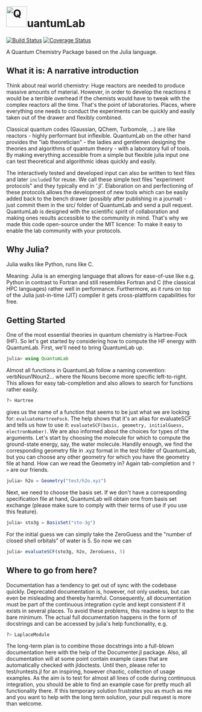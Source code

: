 
# <img src="http://schurkus.com/wp-content/uploads/2015/10/QuantumLab.png" alt=Q width="55">uantumLab

[![Build Status](https://travis-ci.org/vonDonnerstein/QuantumLab.jl.svg?branch=master)](https://travis-ci.org/vonDonnerstein/QuantumLab.jl) [![Coverage Status](https://coveralls.io/repos/vonDonnerstein/QuantumLab.jl/badge.svg?branch=master&service=github)](https://coveralls.io/github/vonDonnerstein/QuantumLab.jl?branch=master)

A Quantum Chemistry Package based on the Julia language.

## What it is: A narrative introduction
Think about real world chemistry: Huge reactors are needed to produce massive amounts of material. However, in order to develop the reactions it would be a terrible overhead if the chemists would have to tweak with the complex reactors all the time. That's the point of laboratories. Places, where everything one needs to conduct the experiments can be quickly and easily taken out of the drawer and flexibly combined.

Classical quantum codes (Gaussian, QChem, Turbomole, ...) are like reactors - highly performant but inflexible. QuantumLab on the other hand provides the "lab theoretician" - the ladies and gentlemen designing the theories and algorithms of quantum theory - with a laboratory full of tools. By making everything accessible from a simple but flexible julia input one can test theoretical and algorithmic ideas quickly and easily.

The interactively tested and developed input can also be written to text files and later `include`d for reuse.  We call these simple text files "experiment protocols" and they typically end in '.jl'.  Elaboration on and perfectioning of these protocols allows the development of new tools which can be easily added back to the bench drawer (possibly after publishing in a journal) - just commit them in the src/ folder of QuantumLab and send a pull request. QuantumLab is designed with the scientific spirit of collaboration and making ones results accessible to the community in mind. That's why we made this code open-source under the MIT licence: To make it easy to enable the lab community with your protocols.

## Why Julia?
Julia walks like Python, runs like C.

Meaning: Julia is an emerging language that allows for ease-of-use like e.g. Python in contrast to Fortran and still resembles Fortran and C (the classical HPC languages) rather well in performance. Furthermore, as it runs on top of the Julia just-in-time (JIT) compiler it gets cross-plattform capabilities for free.

## Getting Started
One of the most essential theories in quantum chemistry is Hartree-Fock (HF). So let's get started by considering how to compute the HF energy with QuantumLab. First, we'll need to bring QuantumLab up.
```jl
julia> using QuantumLab
```
Almost all functions in QuantumLab follow a naming convention: verbNoun1Noun2... where the Nouns become more specific left-to-right. This allows for easy tab-completion and also allows to search for functions rather easily.
```jl
?> Hartree
```
gives us the name of a function that seems to be just what we are looking for: `evaluateHartreeFock`. The help shows that it's an alias for evaluateSCF and tells us how to use it: `evaluateSCF(basis, geometry, initialGuess, electronNumber)`. We are also informed about the choices for types of the arguments. Let's start by choosing the molecule for which to compute the ground-state energy, say, the water molecule. Handily enough, we find the corresponding geometry file in .xyz format in the test folder of QuantumLab, but you can choose any other geometry for which you have the geometry file at hand. How can we read the Geometry in? Again tab-completion and `?>` are our friends.
```jl
julia> h2o = Geometry("test/h2o.xyz")
```
Next, we need to choose the basis set. If we don't have a corresponding specification file at hand, QuantumLab will obtain one from basis set exchange (please make sure to comply with their terms of use if you use this feature).
```jl
julia> sto3g = BasisSet("sto-3g")
```
For the initial guess we can simply take the ZeroGuess and the "number of closed shell orbitals" of water is 5. So now we can
```jl
julia> evaluateSCF(sto3g, h2o, ZeroGuess, 5)
```

## Where to go from here?
Documentation has a tendency to get out of sync with the codebase quickly. Deprecated documentation is, however, not only useless, but can even be misleading and thereby harmful. Consequently, all documentation must be part of the continuous integration cycle and kept consistent if it exists in several places. To avoid these problems, this readme is kept to the bare minimum. The actual full documentation happens in the form of docstrings and can be accessed by julia's help functionality, e.g.
```jl
?> LaplaceModule
```
The long-term plan is to combine those docstrings into a full-blown documentation here with the help of the Documenter.jl package. Also, all documentation will at some point contain example cases that are automatically checked with jldoctests. Until then, please refer to test/runtests.jl for an inspiring, however chaotic, collection of usage examples. As the aim is to test for almost all lines of code during continuous integration, you should be able to find an example case for pretty much all functionality there. If this temporary solution frustrates you as much as me and you want to help with the long term solution, your pull request is more than welcome. 
